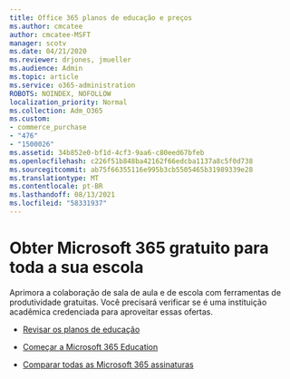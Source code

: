 ```yaml
---
title: Office 365 planos de educação e preços
ms.author: cmcatee
author: cmcatee-MSFT
manager: scotv
ms.date: 04/21/2020
ms.reviewer: drjones, jmueller
ms.audience: Admin
ms.topic: article
ms.service: o365-administration
ROBOTS: NOINDEX, NOFOLLOW
localization_priority: Normal
ms.collection: Adm_O365
ms.custom:
- commerce_purchase
- "476"
- "1500026"
ms.assetid: 34b852e0-bf1d-4cf3-9aa6-c80eed67bfeb
ms.openlocfilehash: c226f51b848ba42162f66edcba1137a8c5f0d738
ms.sourcegitcommit: ab75f66355116e995b3cb5505465b31989339e28
ms.translationtype: MT
ms.contentlocale: pt-BR
ms.lasthandoff: 08/13/2021
ms.locfileid: "58331937"
---
```

# <a name="get-microsoft-365-free-for-your-entire-school"></a>Obter Microsoft 365 gratuito para toda a sua escola

Aprimora a colaboração de sala de aula e de escola com ferramentas de produtividade gratuitas. Você precisará verificar se é uma instituição acadêmica credenciada para aproveitar essas ofertas.
  
- [Revisar os planos de educação](https://products.office.com/academic/compare-office-365-education-plans)

- [Começar a Microsoft 365 Education](https://support.office.com/article/get-started-with-office-365-education-ab02abe5-a1ee-458c-b749-5b44416ccf14?wt.mc_id=o365_portal_mmaven&ui=en-US&rs=en-US&ad=US)

- [Comparar todas as Microsoft 365 assinaturas](https://products.office.com/business/compare-more-office-365-for-business-plans)